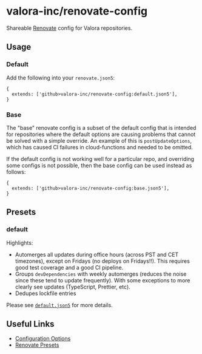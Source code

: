 # valora-inc/renovate-config

Shareable [Renovate](https://renovatebot.com) config for Valora repositories.

## Usage

### Default

Add the following into your `renovate.json5`:

```json5
{
  extends: ['github>valora-inc/renovate-config:default.json5'],
}
```

### Base

The "base" renovate config is a subset of the default config that is intended for repositories where the default options are
causing problems that cannot be solved with a simple override. An example of this is `postUpdateOptions`, which
has caused CI failures in cloud-functions and needed to be omitted.

If the default config is not working well for a particular repo, and overriding some configs is not possible,
then the base config can be used instead as follows:

```json5
{
  extends: ['github>valora-inc/renovate-config:base.json5'],
}
```

## Presets

### default

Highlights:

- Automerges all updates during office hours (across PST and CET timezones), except on Fridays (no deploys on Fridays!!). This requires good test coverage and a good CI pipeline.
- Groups `devDependencies` with weekly automerges (reduces the noise since these tend to update frequently). With some exceptions to more clearly see updates (TypeScript, Prettier, etc).
- Dedupes lockfile entries

Please see [`default.json5`](default.json5) for more details.

## Useful Links

- [Configuration Options](https://docs.renovatebot.com/configuration-options/)
- [Renovate Presets](https://github.com/renovatebot/renovate/tree/main/lib/config/presets)
